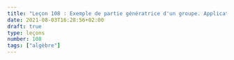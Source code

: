 ```yaml
---
title: "Leçon 108 : Exemple de partie génératrice d'un groupe. Applications."
date: 2021-08-03T16:28:56+02:00
draft: true
type: leçons
number: 108
tags: ["algèbre"]
---
```

